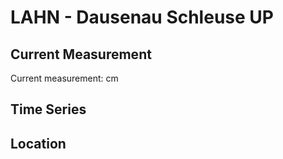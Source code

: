 # LAHN - Dausenau Schleuse UP

## Current Measurement

Current measurement: <Value topic="rivers/pegel-online/LAHN/Dausenau_Schleuse_UP/measurementValue"/> cm

## Time Series

<TimeSeries topic="rivers/pegel-online/LAHN/Dausenau_Schleuse_UP/measurementValue" period="week" />

## Location

<WorldMap>
  <Marker lat="50.32114349318127" lon="7.7433327830778795" labelTopic="rivers/pegel-online/LAHN/Dausenau_Schleuse_UP" />
</WorldMap>
